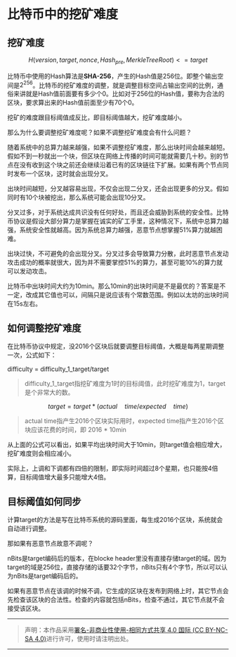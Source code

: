 # 比特币中的挖矿难度  

## 挖矿难度

$$H(version,target,nonce,Hash_{pre},MerkleTreeRoot) <= target$$    

比特币中使用的Hash算法是**SHA-256**，产生的Hash值是256位。即整个输出空间是$2^{256}$。比特币的挖矿难度的调整，就是调整目标空间占输出空间的比例，通俗来讲就是Hash值前面要有多少个0。比如对于256位的Hash值，要称为合法的区块，要求算出来的Hash值前面至少有70个0。  

挖矿的难度跟目标阈值成反比，即目标阈值越大，挖矿难度越小。  

那么为什么要调整挖矿难度呢？如果不调整挖矿难度会有什么问题？  

随着系统中的总算力越来越强，如果不调整挖矿难度，那么出块时间会越来越短。假如不到一秒就出一个块，但区块在网络上传播的时间可能就需要几十秒。别的节点在没有收到这个块之前还会继续沿着已有的区块链往下扩展。如果有两个节点同时发布一个区块，这时就会出现分叉。  

出块时间越短，分叉越容易出现，不仅会出现二分叉，还会出现更多的分叉。假如同时有10个块被挖出，那么系统可能会出现10分叉。  

分叉过多，对于系统达成共识没有任何好处，而且还会威胁到系统的安全性。比特币协议是假设大部分算力是掌握在诚实的矿工手里，这种情况下，系统中总算力越强，系统安全性就越高。因为系统总算力越强，恶意节点想掌握51%算力就越困难。  

出块过快，不可避免的会出现分叉。分叉过多会导致算力分散，此时恶意节点发动攻击成功的概率就很大，因为并不需要掌控51%的算力，甚至可能10%的算力就可以发动攻击。  

比特币中出块时间大约为10min。那么10min的出块时间是不是最优的？答案是不一定，改成其它值也可以，间隔只是说应该有个常数范围。例如以太坊的出块时间在15s左右。

## 如何调整挖矿难度  

在比特币协议中规定，没2016个区块后就要调整目标阈值，大概是每两星期调整一次，公式如下：  

difficulty = difficulty_1_target/target

> difficulty_1_target指挖矿难度为1时的目标阈值，此时挖矿难度为1，target是个非常大的数。

$$target = target * (actual \quad time/expected \quad time)$$  

> actual time指产生2016个区块实际用时，expected time指产生2016个区块应该花费的时间，即 2016 * 10min  

从上面的公式可以看出，如果平均出块时间大于10min，则target值会相应增大，挖矿难度则会相应减小。  

实际上，上调和下调都有四倍的限制，即实际时间超过8个星期，也只能按4倍算，目标阈值增大最多只能增大4倍。  

## 目标阈值如何同步  

计算target的方法是写在比特币系统的源码里面，每生成2016个区块，系统就会自动进行调整。  

那如果有恶意节点故意不调呢？  

nBits是target编码后的版本，在blocke header里没有直接存储target的域。因为target的域是256位，直接存储的话要32个字节，nBits只有4个字节，所以可以认为nBits是target编码后的。  

如果有恶意节点在该调的时候不调，它生成的区块在发布到网络上时，其它节点会先检查该区块的合法性。检查的内容就包括nBits，检查不通过，其它节点就不会接受该区块。  

---

> 声明：本作品采用[署名-非商业性使用-相同方式共享 4.0 国际 (CC BY-NC-SA 4.0)](https://creativecommons.org/licenses/by-nc-sa/4.0/deed.zh)进行许可，使用时请注明出处。  

---